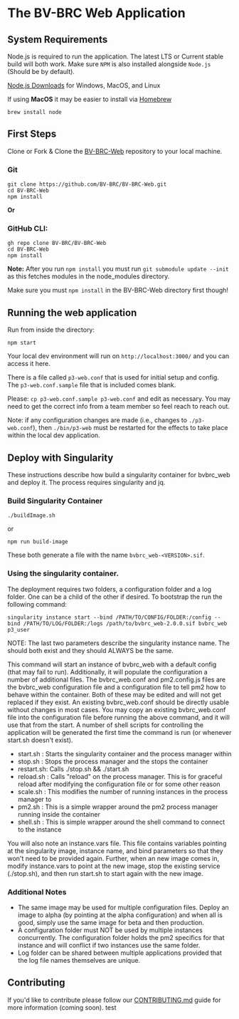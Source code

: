# The BV-BRC Web Application

## System Requirements

Node.js is required to run the application. The latest LTS or Current stable build will both work. Make sure `NPM` is also installed alongside `Node.js` (Should be by default).

[Node.js Downloads](https://nodejs.org/en/download/) for Windows, MacOS, and Linux

If using **MacOS** it may be easier to install via [Homebrew](https://brew.sh/)
```
brew install node
```

## First Steps
Clone or Fork & Clone the [BV-BRC-Web](https://github.com/BV-BRC/BV-BRC-Web) repository to your local machine.

### Git
```
git clone https://github.com/BV-BRC/BV-BRC-Web.git
cd BV-BRC-Web
npm install
```

**Or**

### GitHub CLI:
```
gh repo clone BV-BRC/BV-BRC-Web
cd BV-BRC-Web
npm install
```

**Note:** After you run `npm install` you must run `git submodule update --init` as this fetches modules in the node_modules directory.

Make sure you must `npm install` in the BV-BRC-Web directory first though!

## Running the web application
Run from inside the directory:
```
npm start
```

Your local dev environment will run on ```http://localhost:3000/``` and you can access it here.

There is a file called `p3-web.conf` that is used for initial setup and config. The `p3-web.conf.sample` file that is included comes blank.

Please: `cp p3-web.conf.sample p3-web.conf` and edit as necessary. You may need to get the correct info from a team member so feel reach to reach out.

Note: if any configuration changes are made (i.e., changes to `./p3-web.conf`), then `./bin/p3-web` must be restarted for the effects to take place within the local dev application.

## Deploy with Singularity

These instructions describe how build a singularity container for bvbrc_web and deploy it.  The process requires singularity and jq.

### Build Singularity Container

```
./buildImage.sh
```
or
```
npm run build-image
```

These both generate a file with the name ```bvbrc_web-<VERSION>.sif```.

### Using the singularity container.

The deployment requires two folders, a configuration folder and a log folder.  One can be a child of the other if desired. To bootstrap the
run the following command:

```
singularity instance start --bind /PATH/TO/CONFIG/FOLDER:/config --bind /PATH/TO/LOG/FOLDER:/logs /path/to/bvbrc_web-2.0.0.sif bvbrc_web p3_user
```

NOTE: The last two parameters describe the singularity instance name.  The should both exist and they should ALWAYS be the same.

This command will start an instance of bvbrc_web with a default config (that may fail to run). Additionally, it will populate the configuration
a number of additional files.  The bvbrc_web.conf and pm2.config.js files are the bvbrc_web configuration file and a configuration file to tell pm2
how to behave within the container.  Both of these may be edited and will not get replaced if they exist. An existing bvbrc_web.conf should be
directly usable without changes in most cases. You may copy an existing bvbrc_web.conf file into the configuration file before running the
above command, and it will use that from the start.  A number of shell scripts for controlling the application will be generated the first
time the command is run (or whenever start.sh doesn't exist).

- start.sh  : Starts the singularity container and the process manager within
- stop.sh   : Stops the process manager and the stops the container
- restart.sh: Calls ./stop.sh && ./start.sh
- reload.sh : Calls "reload" on the process manager.  This is for graceful reload after modifying the configuration file or for some other reason
- scale.sh <desired instance count> : This modifies the number of running instances in the process manager to <desired instance count>
- pm2.sh <pm2 arguments> : This is a simple wrapper around the pm2 process manager running inside the container
- shell.sh  : This is simple wrapper around the shell command to connect to the instance

You will also note an instance.vars file.  This file contains variables pointing at the singularity image, instance name, and bind parameters
so that they won't need to be provided again.  Further, when an new image comes in,  modify instance.vars to point at the new image, stop the
existing service (./stop.sh), and then run start.sh to start again with the new image.

### Additional Notes

- The same image may be used for multiple configuration files.  Deploy an image to alpha (by pointing at the alpha configuration) and when all is good,
simply use the same image for beta and then production.
- A configuration folder must NOT be used by multiple instances concurrently.  The configuration folder holds the pm2 specifics for that instance and will
conflict if two instances use the same folder.
- Log folder can be shared between multiple applications provided that the log file names themselves are unique.

## Contributing
If you'd like to contribute please follow our [CONTRIBUTING.md]() guide for more information (coming soon). test
